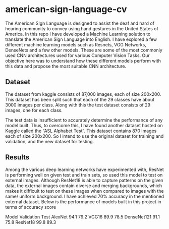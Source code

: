 # american-sign-language-cv

The American SIgn Language is designed to assist the deaf and hard of hearing
community to convey using hand gestures in the United States of America. In this repo I have developed
a Machine Learning solution to translate the American Sign Language into English. 
I have explored a few different machine learning models such
as Resnets, VGG Networks, DenseNets and a few other models. These are some of the
most commonly used CNN architectures used for various Computer Vision Tasks. Our
objective here was to understand how these different models perform with this data and
propose the most suitable CNN architecture.

## Dataset
The dataset from kaggle consists of 87,000 images, each of size 200x200. This dataset has
been split such that each of the 29 classes have about 3000 images per class. Along with this
the test dataset consists of 29 images, one for each class.

The test data is insufficient to accurately determine the performance of any model built.
Thus, to overcome this, I have found another dataset hosted on Kaggle called the “ASL
Alphabet Test”. This dataset contains 870 images each of size 200x200. So I intend to use the
original dataset for training and validation, and the new dataset for testing.


## Results

Among the various deep learning networks have experimented with, ResNet is performing
well on given test and train sets, so used this model to test on external images. Although
ResNet18 is able to capture patterns on the given data, the external images contain diverse and
merging backgrounds, which makes it difficult to test on these images when
compared to images with the same/ uniform background. I have achieved 70% accuracy in
the mentioned external dataset. Below is the performance of models built in
this project in terms of accuracy score

Model         Validation   Test 
AlexNet       94.1         79.2
VGG16         89.9         78.5
DenseNet121   91.1         75.8
ResNet18      99.8         89.3
